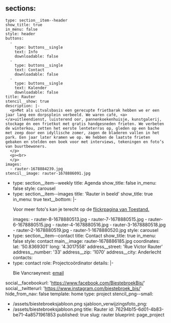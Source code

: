 sections:
  -
    type: section__item--header
    show_title: true
    in_menu: false
    style: header
    buttons:
      -
        type: buttons__single
        text: Info
        downloadable: false
      -
        type: buttons__single
        text: Contact
        downloadable: false
      -
        type: buttons__single
        text: Kalender
        downloadable: false
    title: Rauter
    stencil__show: true
    description: |-
      <p>Met als uitvalsbasis een gerecupte frietbarak hebben we er een jaar lang een dorpsplein verbeeld. We waren café, <a></a>uitleendienst, luisterend oor, pannenkoekenhuisje, kunstgalerij, stockage én een frietkot met gratis handgesneden frieten. We verbeten de winterkou, zetten het eerste lenteterras op, gleden op een bache met zeep door een idyllische zomer, zagen de bladeren vallen in het park. Een jaar later kramen we op. We hebben de laatste frieten gebaken en stelden een boek voor met interviews, tekeningen en foto’s van buurtbewoners.
      </p>
      <p><br>
      </p>
    images:
      - rauter-1678884239.jpg
    stencil__image: rauter-1678886091.jpg
  -
    type: section__item--weekly
    title: Agenda
    show_title: false
    in_menu: false
    style: carousel
  -
    type: section__item--images
    title: 'Rauter in beeld'
    show_title: true
    in_menu: true
    text__bottom: |-
      <p>Voor meer foto's kan je terecht op de <a href="https://www.flickr.com/photos/169072903@N04/albums">flickrpagina van Toestand.</a>
      </p>
    images:
      - rauter-8-1678880513.jpg
      - rauter-7-1678880515.jpg
      - rauter-6-1678880515.jpg
      - rauter-4-1678880516.jpg
      - rauter-3-1678880518.jpg
      - rauter-2-1678880519.jpg
      - rauter-1-1678880520.jpg
    style: carousel
  -
    type: section__item--contact
    title: Contact
    show_title: true
    in_menu: false
    style: contact
main__image: rauter-1678886185.jpg
coordinates:
  lat: '50.8369301'
  long: '4.3017558'
address__street: 'Rue Victor Rauter'
address__number: '33'
address__zip: '1070'
address__city: Anderlecht
contacts:
  -
    type: contact
    role: Projectcoördinator
    details: |-
      <p>Bie Vancraeynest: <a href="mailto:bie@toestand.be">email</a><br>
      </p>
social__facebookurl: 'https://www.facebook.com/BiestebroekBis/'
social__twitterurl: 'https://www.instagram.com/biestebroek_bis/'
hide_from_nav: false
template: home
type: project
stencil_png--small:
  - /assets/biestebroeksjabloon.png
sjabloon_verwijzingsfoto_png:
  - /assets/biestebroeksjabloon.png
title: Rauter
id: 76294b15-6d01-4b83-be71-4a8571961853
published: true
slug: rauter
blueprint: page_project
